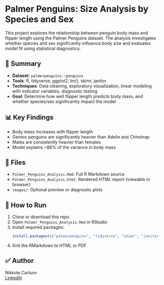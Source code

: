 # Palmer Penguins: Size Analysis by Species and Sex

This project explores the relationship between penguin body mass and flipper length using the Palmer Penguins dataset. The analysis investigates whether species and sex significantly influence body size and evaluates model fit using statistical diagnostics.

## 🐧 Summary

- **Dataset**: `palmerpenguins::penguins`
- **Tools**: R, tidyverse, ggplot2, lm(), skimr, janitor
- **Techniques**: Data cleaning, exploratory visualization, linear modeling with indicator variables, diagnostic testing
- **Goal**: Determine how well flipper length predicts body mass, and whether species/sex significantly impact the model

## 📊 Key Findings

- Body mass increases with flipper length
- Gentoo penguins are significantly heavier than Adelie and Chinstrap
- Males are consistently heavier than females
- Model explains ~86% of the variance in body mass

## 📁 Files

- `Palmer_Penguins_Analysis.Rmd`: Full R Markdown source
- `Palmer_Penguins_Analysis.html`: Rendered HTML report (viewable in browser)
- `images/`: Optional preview or diagnostic plots

## 📌 How to Run

1. Clone or download this repo
2. Open `Palmer_Penguins_Analysis.Rmd` in RStudio
3. Install required packages:
    ```r
    install.packages(c("palmerpenguins", "tidyverse", "skimr", "janitor"))
    ```
4. Knit the RMarkdown to HTML or PDF

## ✅ Author

Nikkole Carlson  
[LinkedIn](https://www.linkedin.com/in/nikkole-carlson-20a58046/)  
